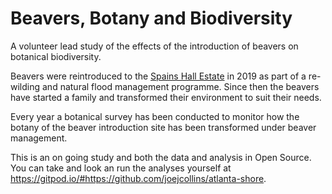 # Beavers, Botany and Biodiversity

A volunteer lead study of the effects of the introduction of beavers
on botanical biodiversity.

Beavers were reintroduced to the [Spains Hall Estate](https://www.spainshallestate.co.uk/nfm_beavers)
in 2019 
as part of a re-wilding and natural flood management programme.
Since then the beavers have started a family
and transformed their environment to suit their needs.

Every year a botanical survey has been conducted to monitor how the botany
of the beaver introduction site has been transformed under beaver management.

This is an on going study and both the data and analysis in Open Source.
You can take and look an run the analyses yourself at
<https://gitpod.io/#https://github.com/joejcollins/atlanta-shore>.
